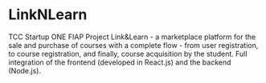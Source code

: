 # LinkNLearn 
TCC Startup ONE FIAP Project 
Link&Learn - a marketplace platform for the sale and purchase of courses with a complete flow - from user registration, to course registration, and finally, course acquisition by the student. Full integration of the frontend (developed in React.js) and the backend (Node.js).
